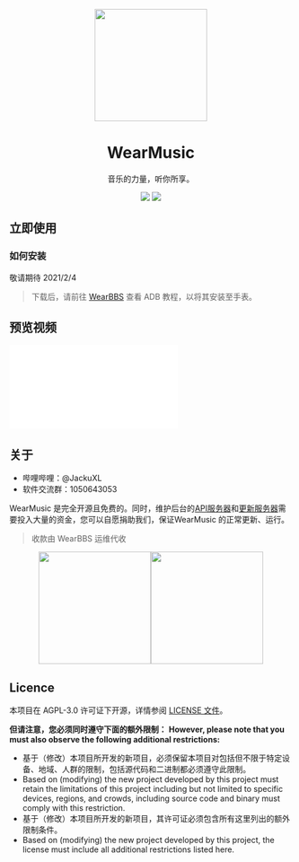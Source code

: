 <p align="center"><img src="https://s3.ax1x.com/2021/02/02/ymJArq.png" width="200px"/></p>
<h1 align="center">WearMusic</h1>
<p align="center">音乐的力量，听你所享。</p>
<p align="center">
   <a href="https://github.com/JackuXL/WearMusic/releases"><img src="https://img.shields.io/github/v/release/JackuXL/wearmusic.svg?style=flat-square"></a>
   <a href="https://github.com/JackuXL/WearMusic/blob/master/LICENSE"><img src="https://img.shields.io/github/license/JackuXL/wearmusic.svg?style=flat-square"></a>
</p>



## 立即使用

### 如何安装

敬请期待 2021/2/4

> 下载后，请前往 [WearBBS](https://wearbbs.cn) 查看 ADB 教程，以将其安装至手表。



## 预览视频

<iframe src="//player.bilibili.com/player.html?bvid=BV1zf4y1672n" scrolling="no" border="0" frameborder="no" framespacing="0" allowfullscreen="true"> </iframe>

## 关于

- 哔哩哔哩：@JackuXL
- 软件交流群：1050643053

WearMusic 是完全开源且免费的。同时，维护后台的[API服务器](https://music.wearbbs.cn)和[更新服务器](https://wmu.wearbbs.cn)需要投入大量的资金，您可以自愿捐助我们，保证WearMusic 的正常更新、运行。

> 收款由 WearBBS 运维代收

<center class="half">
    <img src="https://wearbbs.cn/attachments/mm_facetoface_collect_qrcode_1611585553961-png.989/" width="200"/><img src="https://wearbbs.cn/attachments/1611585580845-jpg.990/" width="200"/>
</center>


## Licence

本项目在 AGPL-3.0 许可证下开源，详情参阅 [LICENSE 文件](https://github.com/JackuXL/WearMusic/blob/master/LICENSE)。

**但请注意，您必须同时遵守下面的额外限制：**
**However, please note that you must also observe the following additional restrictions:**

- 基于（修改）本项目所开发的新项目，必须保留本项目对包括但不限于特定设备、地域、人群的限制，包括源代码和二进制都必须遵守此限制。
- Based on (modifying) the new project developed by this project must retain the limitations of this project including but not limited to specific devices, regions, and crowds, including source code and binary must comply with this restriction.
- 基于（修改）本项目所开发的新项目，其许可证必须包含所有这里列出的额外限制条件。
- Based on (modifying) the new project developed by this project, the license must include all additional restrictions listed here.
